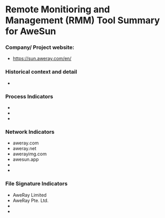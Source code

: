 # Remote Monitioring and Management (RMM) Tool Summary for AweSun

### Company/ Project website:
- https://sun.aweray.com/en/

### Historical context and detail
- 

### Process Indicators
- 
- 
- 

### Network Indicators
- aweray.com
- aweray.net
- awerayimg.com
- awesun.app
- 
-

### File Signature Indicators
- AweRay Limited
- AweRay Pte. Ltd.
-
-

